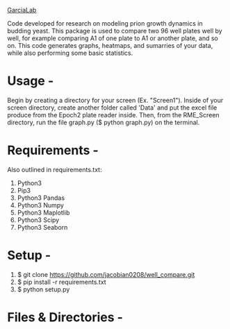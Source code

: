 [GarciaLab](https://www.garcialab.org)

Code developed for research on modeling prion growth dynamics in budding yeast.
This package is used to compare two 96 well plates well by well, for example
comparing A1 of one plate to A1 or another plate, and so on. This code generates
graphs, heatmaps, and sumarries of your data, while also performing some basic
statistics.

# Usage -
Begin by creating a directory for your screen (Ex. "Screen1"). Inside of 
your screen directory, create another folder called 'Data' and put the 
excel file produce from the Epoch2 plate reader inside. Then, from the 
RME_Screen directory, run the file graph.py ($ python graph.py) on the 
terminal.
    
# Requirements -
Also outlined in requirements.txt:
1. Python3
2. Pip3
3. Python3 Pandas
4. Python3 Numpy
5. Python3 Maplotlib
6. Python3 Scipy
7. Python3 Seaborn

# Setup -
1. $ git clone https://github.com/jacobian0208/well_compare.git
3. $ pip install -r requirements.txt
2. $ python setup.py

# Files & Directories -

